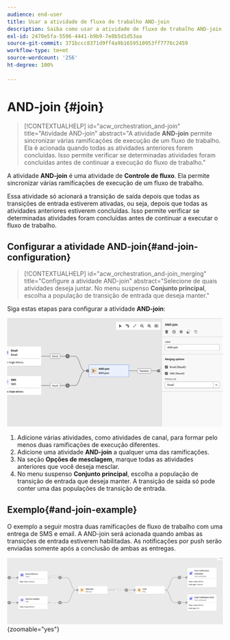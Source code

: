 ```yaml
---
audience: end-user
title: Usar a atividade de fluxo de trabalho AND-join
description: Saiba como usar a atividade de fluxo de trabalho AND-join
exl-id: 2470e5fa-5596-4441-b9b9-7e8b5d1d53aa
source-git-commit: 371bccc8371d9ff4a9b1659510953ff7776c2459
workflow-type: tm+mt
source-wordcount: '256'
ht-degree: 100%

---
```


# AND-join {#join}


>[!CONTEXTUALHELP]
>id="acw_orchestration_and-join"
>title="Atividade AND-join"
>abstract="A atividade **AND-join** permite sincronizar várias ramificações de execução de um fluxo de trabalho. Ela é acionada quando todas as atividades anteriores forem concluídas. Isso permite verificar se determinadas atividades foram concluídas antes de continuar a execução do fluxo de trabalho."

A atividade **AND-join** é uma atividade de **Controle de fluxo**. Ela permite sincronizar várias ramificações de execução de um fluxo de trabalho.

Essa atividade só acionará a transição de saída depois que todas as transições de entrada estiverem ativadas, ou seja, depois que todas as atividades anteriores estiverem concluídas. Isso permite verificar se determinadas atividades foram concluídas antes de continuar a executar o fluxo de trabalho.

## Configurar a atividade AND-join{#and-join-configuration}

>[!CONTEXTUALHELP]
>id="acw_orchestration_and-join_merging"
>title="Configure a atividade AND-join"
>abstract="Selecione de quais atividades deseja juntar. No menu suspenso **Conjunto principal**, escolha a população de transição de entrada que deseja manter."

Siga estas etapas para configurar a atividade **AND-join**:

![](../assets/workflow-andjoin.png)

1. Adicione várias atividades, como atividades de canal, para formar pelo menos duas ramificações de execução diferentes.
1. Adicione uma atividade **AND-join** a qualquer uma das ramificações.
1. Na seção **Opções de mesclagem**, marque todas as atividades anteriores que você deseja mesclar.
1. No menu suspenso **Conjunto principal**, escolha a população de transição de entrada que deseja manter. A transição de saída só pode conter uma das populações de transição de entrada.

## Exemplo{#and-join-example}

O exemplo a seguir mostra duas ramificações de fluxo de trabalho com uma entrega de SMS e email. A AND-join será acionada quando ambas as transições de entrada estiverem habilitadas. As notificações por push serão enviadas somente após a conclusão de ambas as entregas.

![](../assets/workflow-andjoin-example.png){zoomable="yes"}
